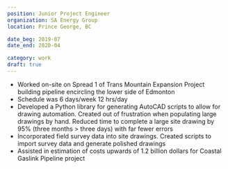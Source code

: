 ```yaml
---
position: Junior Project Engineer
organization: SA Energy Group
location: Prince George, BC

date_beg: 2019-07
date_end: 2020-04

category: work
draft: true
---
```


- Worked on-site on Spread 1 of Trans Mountain Expansion Project building pipeline encircling the lower side of Edmonton
- Schedule was 6 days/week 12 hrs/day
- Developed a Python library for generating AutoCAD scripts to allow for drawing automation. Created out of frustration when populating large drawings by hand. Reduced time to complete a large site drawing by 95% (three months > three days) with far fewer errors
- Incorporated field survey data into site drawings. Created scripts to import survey data and generate polished drawings
- Assisted in estimation of costs upwards of 1.2 billion dollars for Coastal Gaslink Pipeline project
